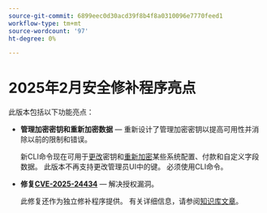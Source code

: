 ```yaml
---
source-git-commit: 6899eec0d30acd39f8b4f8a0310096e7770feed1
workflow-type: tm+mt
source-wordcount: '97'
ht-degree: 0%

---
```

# 2025年2月安全修补程序亮点

此版本包括以下功能亮点：

* **管理加密密钥和重新加密数据** — 重新设计了管理加密密钥以提高可用性并消除以前的限制和错误。<!-- AC-12679 -->

  新CLI命令现在可用于[更改](https://experienceleague.adobe.com/zh-hans/docs/commerce-admin/systems/security/encryption-key)密钥和[重新加密](https://developer.adobe.com/commerce/php/development/security/data-encryption/)某些系统配置、付款和自定义字段数据。 此版本不再支持更改管理员UI中的键。 必须使用CLI命令。

* **修复[CVE-2025-24434](https://nvd.nist.gov/vuln/detail/CVE-2025-24434)** — 解决授权漏洞。

  此修复还作为独立修补程序提供。 有关详细信息，请参阅[知识库文章](https://experienceleague.adobe.com/zh-hans/docs/commerce-knowledge-base/kb/troubleshooting/known-issues-patches-attached/security-update-available-for-adobe-commerce-apsb25-08)。<!-- AC-12755 -->
